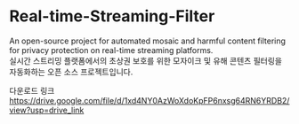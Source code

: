 # Real-time-Streaming-Filter

An open-source project for automated mosaic and harmful content filtering for privacy protection on real-time streaming platforms. <br>
실시간 스트리밍 플랫폼에서의 초상권 보호를 위한 모자이크 및 유해 콘텐츠 필터링을 자동화하는 오픈 소스 프로젝트입니다.

다운로드 링크
https://drive.google.com/file/d/1xd4NY0AzWoXdoKpFP6nxsg64RN6YRDB2/view?usp=drive_link
